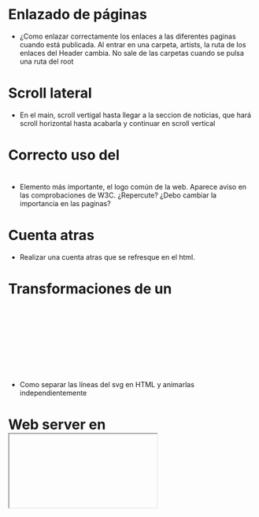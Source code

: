 # Enlazado de páginas
-   ¿Como enlazar correctamente los enlaces a las diferentes paginas cuando está publicada. Al entrar en una carpeta, artists, la ruta de los enlaces del Header cambia. No sale de las carpetas cuando se pulsa una ruta del root

# Scroll lateral
-   En el main, scroll vertigal hasta llegar a la seccion de noticias, que hará scroll horizontal hasta acabarla y continuar en scroll vertical

# Correcto uso del <h1>
-   Elemento más importante, el logo común de la web. Aparece aviso en las comprobaciones de W3C. ¿Repercute? ¿Debo cambiar la importancia en las paginas?

# Cuenta atras
-   Realizar una cuenta atras que se refresque en el html.

# Transformaciones de un <svg>
-   Como separar las líneas del svg en HTML y animarlas independientemente

# Web server en <iframe> Youtube
-   En la comprobacion W3C aparece como no reconocida. La elimino. ¿Problemas?